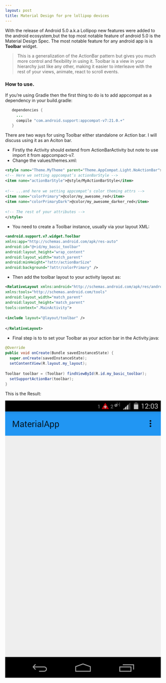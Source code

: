 ```yaml
---
layout: post
title: Material Design for pre lollipop devices
---
```

With the release of Android 5.0 a.k.a Lollipop new features were added to the android ecosystem,but the top most notable feature of android 5.0 is the Material Design Spec.
The most notable feature for any android app is is <b>Toolbar</b> widget.

> This is a generalization of the ActionBar pattern but gives you much more control and flexibility in using it. Toolbar is a view in your hierarchy just like any other, making it easier to interleave with the rest of your views, animate, react to scroll events.

### How to use.
   If you’re using Gradle then the first thing to do is to add appcompat as a dependency in your build.gradle:

~~~ java
   dependencies {
     ...
     compile "com.android.support:appcompat-v7:21.0.+"
   }
~~~
  There are two ways for using Toolbar either standalone or Action bar. I will discuss using it as an Aciton bar.

-   Firstly the Activity should extend from ActionBarActivity but note to use import it from appcompact-v7.
-  Change the values/themes.xml:

~~~ xml
<style name="Theme.MyTheme" parent="Theme.AppCompat.Light.NoActionBar">
<!-- Here we setting appcompat’s actionBarStyle -->
<item name="actionBarStyle">@style/MyActionBarStyle</item>

<!-- ...and here we setting appcompat’s color theming attrs -->
<item name="colorPrimary">@color/my_awesome_red</item>
<item name="colorPrimaryDark">@color/my_awesome_darker_red</item>

<!-- The rest of your attributes -->
</style>
~~~
- You need to create a Toolbar instance, usually via your layout XML:

~~~ xml
<android.support.v7.widget.Toolbar
xmlns:app="http://schemas.android.com/apk/res-auto"
android:id="@+id/my_basic_toolbar"
android:layout_height="wrap_content"
android:layout_width="match_parent"
android:minHeight="?attr/actionBarSize"
android:background="?attr/colorPrimary" />
~~~
- Then add the toolbar layout to your activity
layout as:

~~~ xml
<RelativeLayout xmlns:android="http://schemas.android.com/apk/res/android"
xmlns:tools="http://schemas.android.com/tools"
android:layout_width="match_parent"
android:layout_height="match_parent"
tools:context=".MainActivity">

<include layout="@layout/toolbar" />

</RelativeLayout>
~~~
- Final step is to to set your Toolbar as your action bar in the Activity.java:

~~~ java
@Override
public void onCreate(Bundle savedInstanceState) {
  super.onCreate(savedInstanceState);
  setContentView(R.layout.my_layout);

Toolbar toolbar = (Toolbar) findViewById(R.id.my_basic_toolbar);
  setSupportActionBar(toolbar);
}
~~~
This is the Result:

![a relative link](/images/material_design_result.png)
